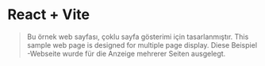 # React + Vite

> Bu örnek web sayfası, çoklu sayfa gösterimi için tasarlanmıştır.
> This sample web page is designed for multiple page display.
> Diese Beispiel -Webseite wurde für die Anzeige mehrerer Seiten ausgelegt.
